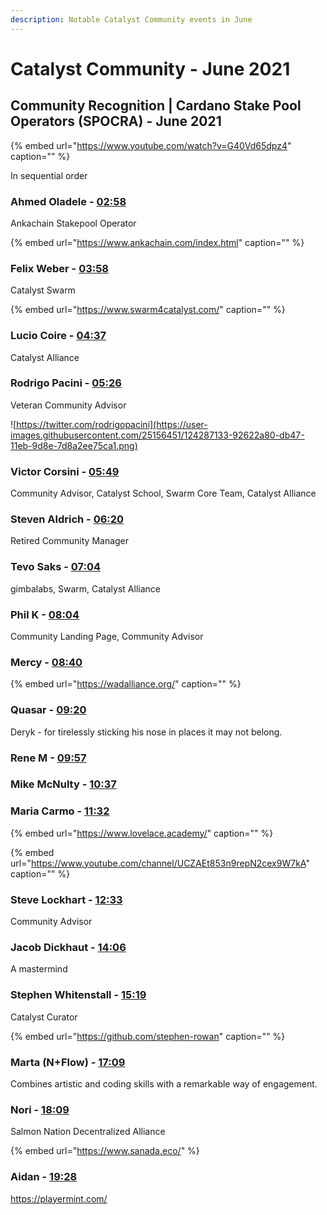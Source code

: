 ```yaml
---
description: Notable Catalyst Community events in June
---
```


# Catalyst Community - June 2021

## Community Recognition \| Cardano Stake Pool Operators \(SPOCRA\) -  June 2021

{% embed url="https://www.youtube.com/watch?v=G40Vd65dpz4" caption="" %}

In sequential order

### Ahmed Oladele - [02:58](https://youtu.be/G40Vd65dpz4?t=178)

Ankachain Stakepool Operator

{% embed url="https://www.ankachain.com/index.html" caption="" %}

### Felix Weber - [03:58](https://youtu.be/G40Vd65dpz4?t=237)

Catalyst Swarm

{% embed url="https://www.swarm4catalyst.com/" caption="" %}

### Lucio Coire - [04:37](https://youtu.be/G40Vd65dpz4?t=277)

Catalyst Alliance

### Rodrigo Pacini - [05:26](https://youtu.be/G40Vd65dpz4?t=326)

Veteran Community Advisor

![https://twitter.com/rodrigopacini](https://user-images.githubusercontent.com/25156451/124287133-92622a80-db47-11eb-9d8e-7d8a2ee75ca1.png)

### Victor Corsini - [05:49](https://youtu.be/G40Vd65dpz4?t=349)

Community Advisor, Catalyst School, Swarm Core Team, Catalyst Alliance

### Steven Aldrich - [06:20](https://youtu.be/G40Vd65dpz4?t=384)

Retired Community Manager

### Tevo Saks - [07:04](https://youtu.be/G40Vd65dpz4?t=424)

gimbalabs, Swarm, Catalyst Alliance

### Phil K - [08:04](https://youtu.be/G40Vd65dpz4?t=486)

Community Landing Page, Community Advisor

### Mercy - [08:40](https://youtu.be/G40Vd65dpz4?t=520)

{% embed url="https://wadalliance.org/" caption="" %}

### Quasar - [09:20](https://youtu.be/G40Vd65dpz4?t=560)

Deryk - for tirelessly sticking his nose in places it may not belong.

### Rene M - [09:57](https://youtu.be/G40Vd65dpz4?t=597)

### Mike McNulty - [10:37](https://youtu.be/G40Vd65dpz4?t=637)

### Maria Carmo - [11:32](https://youtu.be/G40Vd65dpz4?t=692)

{% embed url="https://www.lovelace.academy/" caption="" %}

{% embed url="https://www.youtube.com/channel/UCZAEt853n9repN2cex9W7kA" caption="" %}

### Steve Lockhart - [12:33](https://youtu.be/G40Vd65dpz4?t=753)

Community Advisor

### Jacob Dickhaut - [14:06](https://youtu.be/G40Vd65dpz4?t=846)

A mastermind

### Stephen Whitenstall - [15:19](https://youtu.be/G40Vd65dpz4?t=921)

Catalyst Curator

{% embed url="https://github.com/stephen-rowan" caption="" %}

### Marta \(N+Flow\) - [17:09](https://youtu.be/G40Vd65dpz4?t=1029)

Combines artistic and coding skills with a remarkable way of engagement.

### Nori - [18:09](https://youtu.be/G40Vd65dpz4?t=1089)

Salmon Nation Decentralized Alliance

{% embed url="https://www.sanada.eco/" %}

### Aidan - [19:28](https://youtu.be/G40Vd65dpz4?t=1168)

https://playermint.com/


